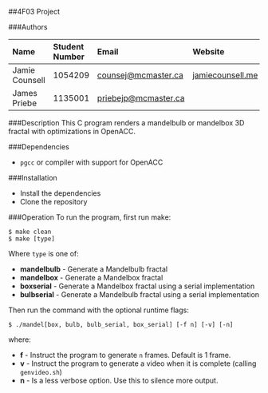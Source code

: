 ##4F03 Project

###Authors  
  
| Name           | Student Number | Email                | Website                                     |
|:---------------|:---------------|:---------------------|:--------------------------------------------|
| Jamie Counsell | 1054209        | counsej@mcmaster.ca | [jamiecounsell.me](http://jamiecounsell.me/) |
| James Priebe | 1135001        | priebejp@mcmaster.ca |  |

###Description
This C program renders a mandelbulb or mandelbox 3D fractal with optimizations in OpenACC.

###Dependencies
- `pgcc` or compiler with support for OpenACC

###Installation
- Install the dependencies
- Clone the repository

###Operation
To run the program, first run make:

```
$ make clean
$ make [type]
```
Where `type` is one of:

* **mandelbulb** - Generate a Mandelbulb fractal
* **mandelbox** - Generate a Mandelbox fractal
* **boxserial** - Generate a Mandelbox fractal using a serial implementation
* **bulbserial** - Generate a Mandelbulb fractal using a serial implementation

Then run the command with the optional runtime flags:

```
$ ./mandel[box, bulb, bulb_serial, box_serial] [-f n] [-v] [-n]
```
where:

* **f** - Instruct the program to generate `n` frames. Default is 1 frame.  
* **v** - Instruct the program to generate a video when it is complete (calling `genvideo.sh`)
* **n** - Is a less verbose option. Use this to silence more output.
